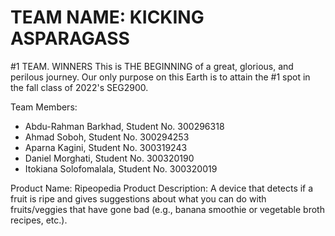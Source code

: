 # TEAM NAME: KICKING ASPARAGASS
#1 TEAM. WINNERS
This is THE BEGINNING of a great, glorious, and perilous journey. Our only purpose on this Earth is to attain the #1 spot in the fall class of 2022's SEG2900.

Team Members:
- Abdu-Rahman Barkhad, Student No. 300296318
- Ahmad Soboh, Student No. 300294253
- Aparna Kagini, Student No. 300319243
- Daniel Morghati, Student No. 300320190
- Itokiana Solofomalala, Student No. 300320019


Product Name: Ripeopedia
Product Description: A device that detects if a fruit is ripe and gives suggestions about what you can do with fruits/veggies that have gone bad (e.g., banana smoothie or vegetable broth recipes, etc.). 
